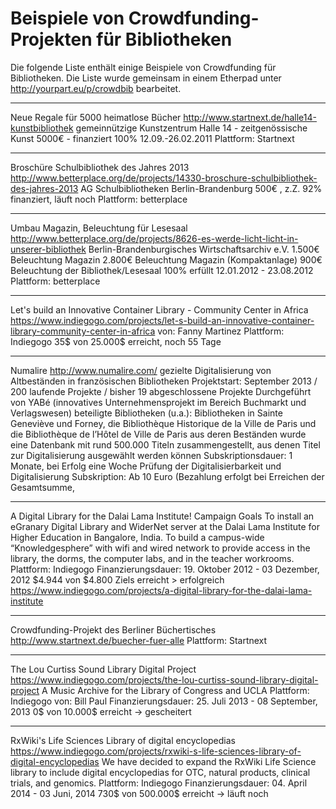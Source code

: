 # Beispiele von Crowdfunding-Projekten für Bibliotheken
Die folgende Liste enthält einige Beispiele von Crowdfunding für Bibliotheken. Die Liste wurde gemeinsam in einem Etherpad unter <http://yourpart.eu/p/crowdbib> bearbeitet.

----

Neue Regale für 5000 heimatlose Bücher
<http://www.startnext.de/halle14-kunstbibliothek>
gemeinnützige Kunstzentrum Halle 14 - zeitgenössische Kunst
5000€ - finanziert 100% 12.09.-26.02.2011
Plattform: Startnext

----

Broschüre Schulbibliothek des Jahres 2013
<http://www.betterplace.org/de/projects/14330-broschure-schulbibliothek-des-jahres-2013>
AG Schulbibliotheken Berlin-Brandenburg
500€ , z.Z. 92% finanziert, läuft noch
Plattform: betterplace

----

Umbau Magazin, Beleuchtung für Lesesaal
<http://www.betterplace.org/de/projects/8626-es-werde-licht-licht-in-unserer-bibliothek>
Berlin-Brandenburgisches Wirtschaftsarchiv e.V.
1.500€ Beleuchtung Magazin
2.800€ Beleuchtung Magazin (Kompaktanlage)
900€ Beleuchtung der Bibliothek/Lesesaal 
100% erfüllt
12.01.2012 -  23.08.2012
Plattform: betterplace

----

Let's build an Innovative Container Library - Community Center in Africa
<https://www.indiegogo.com/projects/let-s-build-an-innovative-container-library-community-center-in-africa>
von: Fanny Martinez
Plattform: Indiegogo
35$ von 25.000$ erreicht, noch 55 Tage

----

Numalire <http://www.numalire.com/>
gezielte Digitalisierung von Altbeständen in französischen Bibliotheken
Projektstart: September 2013 / 200 laufende Projekte / bisher 19 abgeschlossene Projekte
Durchgeführt von YABé (innovatives Unternehmensprojekt im Bereich Buchmarkt und Verlagswesen)
beteiligte Bibliotheken (u.a.): Bibliotheken in Sainte Geneviève und Forney, die Bibliothèque Historique de la Ville de Paris und die Bibliothèque de l’Hôtel de Ville de Paris
aus deren Beständen wurde eine Datenbank mit rund 500.000 Titeln zusammengestellt, aus denen Titel zur Digitalisierung ausgewählt werden können
Subskriptionsdauer: 1 Monate, bei Erfolg eine Woche Prüfung der Digitalisierbarkeit und Digitalisierung
Subskription: Ab 10 Euro (Bezahlung erfolgt bei Erreichen der Gesamtsumme, 

----

A Digital Library for the Dalai Lama Institute!
Campaign Goals
To install an eGranary Digital Library and WiderNet server at  the Dalai Lama Institute for Higher Education in Bangalore, India. 
To build a campus-wide “Knowledgesphere” with wifi and wired  network to provide access in the library, the dorms, the computer labs,  and in the teacher workrooms. 
Plattform: Indiegogo
Finanzierungsdauer: 19. Oktober 2012 - 03 Dezember, 2012
$4.944 von $4.800 Ziels erreicht     > erfolgreich
<https://www.indiegogo.com/projects/a-digital-library-for-the-dalai-lama-institute>

----

Crowdfunding-Projekt des Berliner Büchertisches
<http://www.startnext.de/buecher-fuer-alle>
Plattform: Startnext

----

The Lou Curtiss Sound Library Digital Project
<https://www.indiegogo.com/projects/the-lou-curtiss-sound-library-digital-project>
A Music Archive for the Library of Congress and UCLA
Plattform: Indiegogo
von: Bill Paul
Finanzierungsdauer: 25. Juli 2013 - 08 September, 2013
0$ von 10.000$ erreicht -> gescheitert

----

RxWiki's Life Sciences Library of digital encyclopedias
<https://www.indiegogo.com/projects/rxwiki-s-life-sciences-library-of-digital-encyclopedias>
We have decided to expand the RxWiki Life  Science library to include digital encyclopedias for OTC, natural  products, clinical trials, and genomics.
Plattform: Indiegogo
 Finanzierungsdauer: 04. April 2014 - 03 Juni, 2014
 730$ von 500.000$ erreicht -> läuft noch

